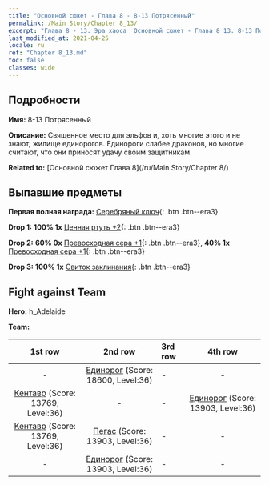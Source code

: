 ```yaml
---
title: "Основной сюжет - Глава 8 - 8-13 Потрясенный"
permalink: /Main Story/Chapter 8_13/
excerpt: "Глава 8 - 13. Эра хаоса  Основной сюжет - Глава 8_13. 8-13 Потрясенный"
last_modified_at: 2021-04-25
locale: ru
ref: "Chapter 8_13.md"
toc: false
classes: wide
---
```


## Подробности

 **Имя:** 8-13 Потрясенный

 **Описание:** Священное место для эльфов и, хоть многие этого и не знают, жилище единорогов. Единороги слабее драконов, но многие считают, что они приносят удачу своим защитникам.

 **Related to:** [Основной сюжет Глава 8](/ru/Main Story/Chapter 8/)

## Выпавшие предметы

 **Первая полная награда:** [Серебряный ключ](/ItemsRU/con_693/){: .btn .btn--era3}

 **Drop 1:** **100% 1x** [Ценная ртуть +2](/ItemsRU/mat_28/){: .btn .btn--era3}

 **Drop 2:** **60% 0x** [Превосходная сера +1](/ItemsRU/mat_22/){: .btn .btn--era3}, **40% 1x** [Превосходная сера +1](/ItemsRU/mat_22/){: .btn .btn--era3}

 **Drop 3:** **100% 1x** [Свиток заклинания](/ItemsRU/con_694/){: .btn .btn--era3}


## Fight against Team
 **Hero:** h_Adelaide

 **Team:**


  | 1st row | 2nd row | 3rd row | 4th row |
  |:----:|:----:|:----|:----:|
  | - | [Единорог](/ru/units/Unicorn/) (Score: 18600, Level:36)  | - | - |
  | [Кентавр](/ru/units/Centaur/) (Score: 13769, Level:36)  | - | - | [Единорог](/ru/units/Unicorn/) (Score: 13903, Level:36)  |
  | [Кентавр](/ru/units/Centaur/) (Score: 13769, Level:36)  | [Пегас](/ru/units/Pegasus/) (Score: 13903, Level:36)  | - | - |
  | - | [Единорог](/ru/units/Unicorn/) (Score: 13903, Level:36)  | - | - |


